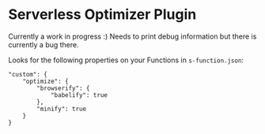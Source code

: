 Serverless Optimizer Plugin
=============================

Currently a work in progress :)  Needs to print debug information but there is currently a bug there.

Looks for the following properties on your Functions in `s-function.json`:

```
"custom": {
	"optimize": {
		"browserify": {
			"babelify": true
		},
		"minify": true
	}
}
```

